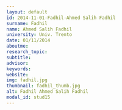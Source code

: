 ```yaml
---
layout: default 
id: 2014-11-01-Fadhil-Ahmed Salih Fadhil
surname: Fadhil
name: Ahmed Salih Fadhil
university: Univ. Trento
date: 01/11/2014
aboutme: 
research_topic: 
subtitle: 
advisor: 
keywords: 
website: 
img: fadhil.jpg
thumbnail: fadhil_thumb.jpg
alt: Fadhil Ahmed Salih Fadhil
modal_id: stud15
---
```

